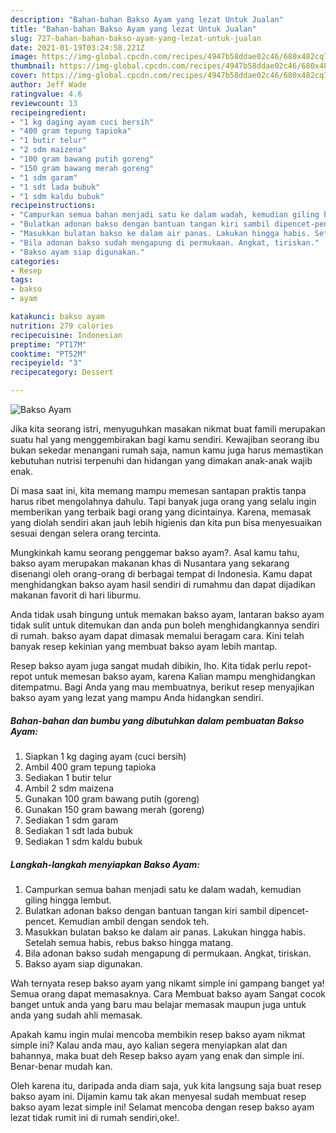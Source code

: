 ```yaml
---
description: "Bahan-bahan Bakso Ayam yang lezat Untuk Jualan"
title: "Bahan-bahan Bakso Ayam yang lezat Untuk Jualan"
slug: 727-bahan-bahan-bakso-ayam-yang-lezat-untuk-jualan
date: 2021-01-19T03:24:58.221Z
image: https://img-global.cpcdn.com/recipes/4947b58ddae02c46/680x482cq70/bakso-ayam-foto-resep-utama.jpg
thumbnail: https://img-global.cpcdn.com/recipes/4947b58ddae02c46/680x482cq70/bakso-ayam-foto-resep-utama.jpg
cover: https://img-global.cpcdn.com/recipes/4947b58ddae02c46/680x482cq70/bakso-ayam-foto-resep-utama.jpg
author: Jeff Wade
ratingvalue: 4.6
reviewcount: 13
recipeingredient:
- "1 kg daging ayam cuci bersih"
- "400 gram tepung tapioka"
- "1 butir telur"
- "2 sdm maizena"
- "100 gram bawang putih goreng"
- "150 gram bawang merah goreng"
- "1 sdm garam"
- "1 sdt lada bubuk"
- "1 sdm kaldu bubuk"
recipeinstructions:
- "Campurkan semua bahan menjadi satu ke dalam wadah, kemudian giling hingga lembut."
- "Bulatkan adonan bakso dengan bantuan tangan kiri sambil dipencet-pencet. Kemudian ambil dengan sendok teh."
- "Masukkan bulatan bakso ke dalam air panas. Lakukan hingga habis. Setelah semua habis, rebus bakso hingga matang."
- "Bila adonan bakso sudah mengapung di permukaan. Angkat, tiriskan."
- "Bakso ayam siap digunakan."
categories:
- Resep
tags:
- bakso
- ayam

katakunci: bakso ayam 
nutrition: 279 calories
recipecuisine: Indonesian
preptime: "PT17M"
cooktime: "PT52M"
recipeyield: "3"
recipecategory: Dessert

---
```



![Bakso Ayam](https://img-global.cpcdn.com/recipes/4947b58ddae02c46/680x482cq70/bakso-ayam-foto-resep-utama.jpg)

Jika kita seorang istri, menyuguhkan masakan nikmat buat famili merupakan suatu hal yang menggembirakan bagi kamu sendiri. Kewajiban seorang ibu bukan sekedar menangani rumah saja, namun kamu juga harus memastikan kebutuhan nutrisi terpenuhi dan hidangan yang dimakan anak-anak wajib enak.

Di masa  saat ini, kita memang mampu memesan santapan praktis tanpa harus ribet mengolahnya dahulu. Tapi banyak juga orang yang selalu ingin memberikan yang terbaik bagi orang yang dicintainya. Karena, memasak yang diolah sendiri akan jauh lebih higienis dan kita pun bisa menyesuaikan sesuai dengan selera orang tercinta. 



Mungkinkah kamu seorang penggemar bakso ayam?. Asal kamu tahu, bakso ayam merupakan makanan khas di Nusantara yang sekarang disenangi oleh orang-orang di berbagai tempat di Indonesia. Kamu dapat menghidangkan bakso ayam hasil sendiri di rumahmu dan dapat dijadikan makanan favorit di hari liburmu.

Anda tidak usah bingung untuk memakan bakso ayam, lantaran bakso ayam tidak sulit untuk ditemukan dan anda pun boleh menghidangkannya sendiri di rumah. bakso ayam dapat dimasak memalui beragam cara. Kini telah banyak resep kekinian yang membuat bakso ayam lebih mantap.

Resep bakso ayam juga sangat mudah dibikin, lho. Kita tidak perlu repot-repot untuk memesan bakso ayam, karena Kalian mampu menghidangkan ditempatmu. Bagi Anda yang mau membuatnya, berikut resep menyajikan bakso ayam yang lezat yang mampu Anda hidangkan sendiri.

<!--inarticleads1-->

##### Bahan-bahan dan bumbu yang dibutuhkan dalam pembuatan Bakso Ayam:

1. Siapkan 1 kg daging ayam (cuci bersih)
1. Ambil 400 gram tepung tapioka
1. Sediakan 1 butir telur
1. Ambil 2 sdm maizena
1. Gunakan 100 gram bawang putih (goreng)
1. Gunakan 150 gram bawang merah (goreng)
1. Sediakan 1 sdm garam
1. Sediakan 1 sdt lada bubuk
1. Sediakan 1 sdm kaldu bubuk




<!--inarticleads2-->

##### Langkah-langkah menyiapkan Bakso Ayam:

1. Campurkan semua bahan menjadi satu ke dalam wadah, kemudian giling hingga lembut.
1. Bulatkan adonan bakso dengan bantuan tangan kiri sambil dipencet-pencet. Kemudian ambil dengan sendok teh.
1. Masukkan bulatan bakso ke dalam air panas. Lakukan hingga habis. Setelah semua habis, rebus bakso hingga matang.
1. Bila adonan bakso sudah mengapung di permukaan. Angkat, tiriskan.
1. Bakso ayam siap digunakan.




Wah ternyata resep bakso ayam yang nikamt simple ini gampang banget ya! Semua orang dapat memasaknya. Cara Membuat bakso ayam Sangat cocok banget untuk anda yang baru mau belajar memasak maupun juga untuk anda yang sudah ahli memasak.

Apakah kamu ingin mulai mencoba membikin resep bakso ayam nikmat simple ini? Kalau anda mau, ayo kalian segera menyiapkan alat dan bahannya, maka buat deh Resep bakso ayam yang enak dan simple ini. Benar-benar mudah kan. 

Oleh karena itu, daripada anda diam saja, yuk kita langsung saja buat resep bakso ayam ini. Dijamin kamu tak akan menyesal sudah membuat resep bakso ayam lezat simple ini! Selamat mencoba dengan resep bakso ayam lezat tidak rumit ini di rumah sendiri,oke!.

